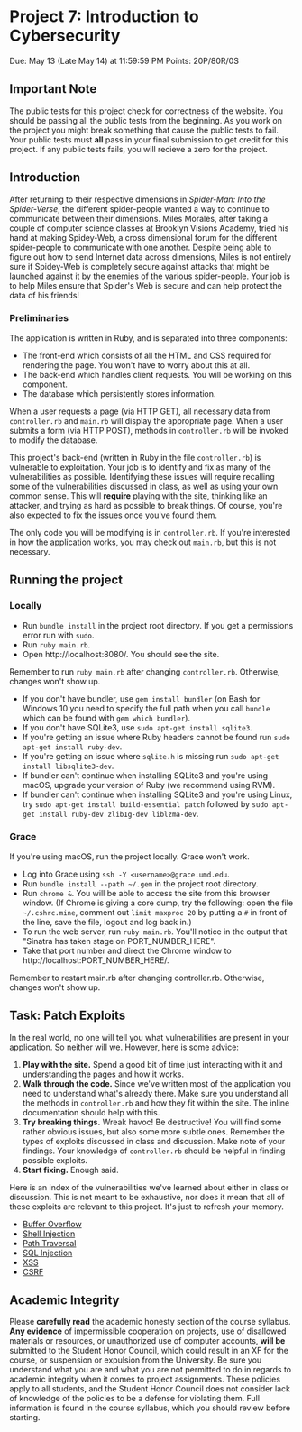 # Project 7: Introduction to Cybersecurity
Due: May 13 (Late May 14) at 11:59:59 PM
Points: 20P/80R/0S

## Important Note
The public tests for this project check for correctness of the website. You should be passing all the public tests from the beginning. As you work on the project you might break something that cause the public tests to fail. Your public tests must **all** pass in your final submission to get credit for this project. If any public tests fails, you will recieve a zero for the project.

## Introduction
After returning to their respective dimensions in *Spider-Man: Into the Spider-Verse*, the different spider-people wanted a way to continue to communicate between their dimensions. Miles Morales, after taking a couple of computer science classes at Brooklyn Visions Academy, tried his hand at making Spidey-Web, a cross dimensional forum for the different spider-people to communicate with one another. Despite being able to figure out how to send Internet data across dimensions, Miles is not entirely sure if Spidey-Web is completely secure against attacks that might be launched against it by the enemies of the various spider-people. Your job is to help Miles ensure that Spider's Web is secure and can help protect the data of his friends!


### Preliminaries
The application is written in Ruby, and is separated into three components:

- The front-end which consists of all the HTML and CSS required for rendering the page. You won't have to worry about this at all.
- The back-end which handles client requests. You will  be working on this component.
- The database which persistently stores information.

When a user requests a page (via HTTP GET), all necessary data from `controller.rb` and `main.rb` will display the appropriate page. When a user submits a form (via HTTP POST), methods in `controller.rb` will be invoked to modify the database.

This project's back-end (written in Ruby in the file `controller.rb`) is vulnerable to exploitation. Your job is to identify and fix as many of the vulnerabilities as possible. Identifying these issues will require recalling some of the vulnerabilities discussed in class, as well as using your own common sense. This will **require** playing with the site, thinking like an attacker, and trying as hard as possible to break things. Of course, you're also expected to fix the issues once you've found them.

The only code you will be modifying is in `controller.rb`. If you're interested in how the application works, you may check out `main.rb`, but this is not necessary.

## Running the project

### Locally

- Run `bundle install` in the project root directory. If you get a permissions error run with `sudo`.
- Run `ruby main.rb`.
- Open http://localhost:8080/. You should see the site.

Remember to run `ruby main.rb` after changing `controller.rb`. Otherwise, changes won't show up.

- If you don't have bundler, use `gem install bundler` (on Bash for Windows 10 you need to specify the full path when you call `bundle` which can be found with `gem which bundler`).
- If you don't have SQLite3, use `sudo apt-get install sqlite3`.
- If you're getting an issue where Ruby headers cannot be found run `sudo apt-get install ruby-dev`.
- If you're getting an issue where `sqlite.h` is missing run `sudo apt-get install libsqlite3-dev`.
- If bundler can't continue when installing SQLite3 and you're using macOS, upgrade your version of Ruby (we recommend using RVM).
- If bundler can't continue when installing SQLite3 and you're using Linux, try `sudo apt-get install build-essential patch` followed by `sudo apt-get install ruby-dev zlib1g-dev liblzma-dev`.

### Grace

If you're using macOS, run the project locally. Grace won't work.

- Log into Grace using `ssh -Y <username>@grace.umd.edu`.
- Run `bundle install --path ~/.gem` in the project root directory.
- Run `chrome &`. You will be able to access the site from this browser window. (If Chrome is giving a core dump, try the following: open the file `~/.cshrc.mine`, comment out `limit maxproc 20` by putting a `#` in front of the line, save the file, logout and log back in.)
- To run the web server, run `ruby main.rb`. You'll notice in the output that "Sinatra has taken stage on PORT_NUMBER_HERE".
- Take that port number and direct the Chrome window to http://localhost:PORT_NUMBER_HERE/.

Remember to restart main.rb after changing controller.rb. Otherwise, changes won't show up.

## Task: Patch Exploits
In the real world, no one will tell you what vulnerabilities are present in your application. So neither will we. However, here is some advice:

1. **Play with the site.** Spend a good bit of time just interacting with it and understanding the pages and how it works.
2. **Walk through the code.** Since we've written most of the application you need to understand what's already there. Make sure you understand all the methods in `controller.rb` and how they fit within the site. The inline documentation should help with this.
3. **Try breaking things.** Wreak havoc! Be destructive! You will find some rather obvious issues, but also some more subtle ones. Remember the types of exploits discussed in class and discussion. Make note of your findings. Your knowledge of `controller.rb` should be helpful in finding possible exploits.
4. **Start fixing.** Enough said.

Here is an index of the vulnerabilities we've learned about either in class or discussion. This is not meant to be exhaustive, nor does it mean that all of these exploits are relevant to this project. It's just to refresh your memory.

* [Buffer Overflow](http://www.cs.umd.edu/class/fall2017/cmsc330/lectures/software-security.pdf#page=15)
* [Shell Injection](http://www.cs.umd.edu/class/fall2017/cmsc330/lectures/software-security.pdf#page=31)
* [Path Traversal](http://www.cs.umd.edu/class/fall2017/cmsc330/lectures/software-security.pdf#page=47)
* [SQL Injection](http://www.cs.umd.edu/class/fall2017/cmsc330/lectures/software-security-2.pdf#page=14)
* [XSS](http://www.cs.umd.edu/class/fall2017/cmsc330/lectures/software-security-2.pdf#page=56)
* [CSRF](https://www.owasp.org/index.php/Cross-Site_Request_Forgery_(CSRF))

## Academic Integrity
Please **carefully read** the academic honesty section of the course syllabus. **Any evidence** of impermissible cooperation on projects, use of disallowed materials or resources, or unauthorized use of computer accounts, **will be** submitted to the Student Honor Council, which could result in an XF for the course, or suspension or expulsion from the University. Be sure you understand what you are and what you are not permitted to do in regards to academic integrity when it comes to project assignments. These policies apply to all students, and the Student Honor Council does not consider lack of knowledge of the policies to be a defense for violating them. Full information is found in the course syllabus, which you should review before starting.

[git instructions]: ../git_cheatsheet.md
[submit server]: submit.cs.umd.edu
[web submit link]: ../common-images/web_submit.jpg
[web upload example]: ../common-images/web_upload.jpg
